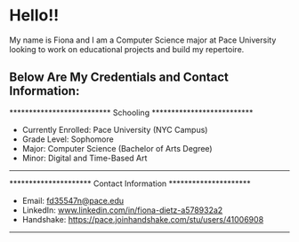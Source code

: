 # Hello!!
My name is Fiona and I am a Computer Science major at Pace University looking to work on educational projects and build my repertoire.

## Below Are My Credentials and Contact Information:

************************** Schooling **************************
- Currently Enrolled: Pace University (NYC Campus)
- Grade Level: Sophomore
- Major: Computer Science (Bachelor of Arts Degree)
- Minor: Digital and Time-Based Art
***************************************************************

********************* Contact Information *********************
- Email: fd35547n@pace.edu
- LinkedIn: www.linkedin.com/in/fiona-dietz-a578932a2
- Handshake: https://pace.joinhandshake.com/stu/users/41006908
***************************************************************
